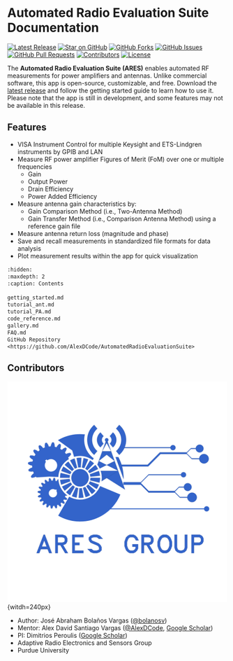 # Automated Radio Evaluation Suite Documentation

[![Latest Release](https://img.shields.io/github/v/release/AlexDCode/AutomatedRadioEvaluationSuite?label=Latest%20Release)](https://github.com/AlexDCode/AutomatedRadioEvaluationSuite/releases)
[![Star on GitHub](https://img.shields.io/github/stars/AlexDCode/AutomatedRadioEvaluationSuite?style=social)](https://github.com/AlexDCode/AutomatedRadioEvaluationSuite/stargazers)
[![GitHub Forks](https://img.shields.io/github/forks/AlexDCode/AutomatedRadioEvaluationSuite?style=social)](https://github.com/AlexDCode/AutomatedRadioEvaluationSuite/network/members)
[![GitHub Issues](https://img.shields.io/github/issues/AlexDCode/AutomatedRadioEvaluationSuite)](https://github.com/AlexDCode/AutomatedRadioEvaluationSuite/issues)
[![GitHub Pull Requests](https://img.shields.io/github/issues-pr/AlexDCode/AutomatedRadioEvaluationSuite)](https://github.com/AlexDCode/AutomatedRadioEvaluationSuite/pulls)
[![Contributors](https://img.shields.io/github/contributors/AlexDCode/AutomatedRadioEvaluationSuite)](https://github.com/AlexDCode/AutomatedRadioEvaluationSuite/graphs/contributors)
[![License](https://img.shields.io/badge/License-MIT-yellow.svg)](https://github.com/AlexDCode/AutomatedRadioEvaluationSuite/blob/main/LICENSE.txt)

The **Automated Radio Evaluation Suite (ARES)** enables automated RF measurements for power amplifiers and antennas. Unlike commercial software, this app is open-source, customizable, and free. Download the [latest release](https://github.com/AlexDCode/AutomatedRadioEvaluationSuite/releases) and follow the getting started guide to learn how to use it. Please note that the app is still in development, and some features may not be available in this release.

## Features

- VISA Instrument Control for multiple Keysight and ETS-Lindgren instruments by GPIB and LAN
- Measure RF power amplifier Figures of Merit (FoM) over one or multiple frequencies
  - Gain
  - Output Power
  - Drain Efficiency
  - Power Added Efficiency
- Measure antenna gain characteristics by:
  - Gain Comparison Method (i.e., Two-Antenna Method)
  - Gain Transfer Method (i.e., Comparison Antenna Method) using a reference gain file
- Measure antenna return loss (magnitude and phase)
- Save and recall measurements in standardized file formats for data analysis
- Plot measurement results within the app for quick visualization


<!-- File Tree -->
```{toctree}
:hidden:
:maxdepth: 2
:caption: Contents

getting_started.md
tutorial_ant.md
tutorial_PA.md
code_reference.md
gallery.md
FAQ.md
GitHub Repository <https://github.com/AlexDCode/AutomatedRadioEvaluationSuite>
```

## Contributors

![ARES Logo](./../../../docs/assets/ARES_logo.jpg){witdh=240px}

- Author: José Abraham Bolaños Vargas ([@bolanosv](http://github.com/bolanosv))
- Mentor: Alex David Santiago Vargas ([@AlexDCode](http://github.com/AlexDCode), [Google Scholar](https://scholar.google.com/citations?user=n_pFUoEAAAAJ&hl=en))
- PI: Dimitrios Peroulis ([Google Scholar](https://scholar.google.com/citations?user=agc3kMMAAAAJ&hl=en&oi=ao))
- Adaptive Radio Electronics and Sensors Group
- Purdue University
